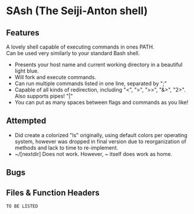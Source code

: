 # SAsh (The Seiji-Anton shell)

## Features

A lovely shell capable of executing commands in ones PATH.  
Can be used very similarly to your standard Bash shell.  
* Presents your host name and current working directory in a beautiful light blue.
* Will fork and execute commands.
* Can run multiple commands listed in one line, separated by ";"
* Capable of all kinds of redirection, including "<", ">", ">>", "&>", "2>". Also supports pipes! "|"
* You can put as many spaces between flags and commands as you like!

## Attempted
* Did create a colorized "ls" originally, using default colors per operating system, however was dropped in final version due to reorganization of methods and lack to time to re-implement.
* ~/[nextdir] Does not work. However, ~ itself does work as home.

## Bugs

## Files & Function Headers
    TO BE LISTED
